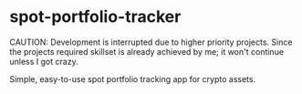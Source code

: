 # spot-portfolio-tracker

CAUTION: Development is interrupted due to higher priority projects. Since the projects required skillset is already achieved by me; it won't continue unless I got crazy.

Simple, easy-to-use spot portfolio tracking app for crypto assets.

